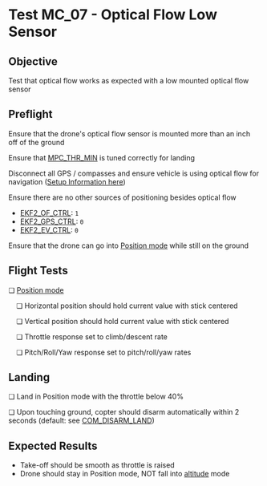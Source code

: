 # Test MC_07 - Optical Flow Low Sensor

## Objective

Test that optical flow works as expected with a low mounted optical flow sensor

## Preflight

Ensure that the drone's optical flow sensor is mounted more than an inch off of the ground

Ensure that [MPC_THR_MIN](../advanced_config/parameter_reference.md#MPC_THR_MIN) is tuned correctly for landing

Disconnect all GPS / compasses and ensure vehicle is using optical flow for navigation
([Setup Information here](../sensor/optical_flow.md))

Ensure there are no other sources of positioning besides optical flow

- [EKF2_OF_CTRL](../advanced_config/parameter_reference.md#EKF2_OF_CTRL): `1`
- [EKF2_GPS_CTRL](../advanced_config/parameter_reference.md#EKF2_GPS_CTRL): `0`
- [EKF2_EV_CTRL](../advanced_config/parameter_reference.md#EKF2_EV_CTRL): `0`

Ensure that the drone can go into [Position mode](../flight_modes_mc/position.md) while still on the ground

## Flight Tests

❏ [Position mode](../flight_modes_mc/position.md)

&nbsp;&nbsp;&nbsp;&nbsp;❏ Horizontal position should hold current value with stick centered

&nbsp;&nbsp;&nbsp;&nbsp;❏ Vertical position should hold current value with stick centered

&nbsp;&nbsp;&nbsp;&nbsp;❏ Throttle response set to climb/descent rate

&nbsp;&nbsp;&nbsp;&nbsp;❏ Pitch/Roll/Yaw response set to pitch/roll/yaw rates

## Landing

❏ Land in Position mode with the throttle below 40%

❏ Upon touching ground, copter should disarm automatically within 2 seconds (default: see [COM_DISARM_LAND](../advanced_config/parameter_reference.md#COM_DISARM_LAND))

## Expected Results

- Take-off should be smooth as throttle is raised
- Drone should stay in Position mode, NOT fall into [altitude](../flight_modes_mc/altitude.md) mode
